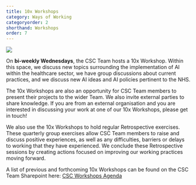 ```yaml
---
title: 10x Workshops
category: Ways of Working
categoryorder: 2
shorthand: Workshops
order: 7
---
```



<img src="assets/img/handbook/workshop_3.21.jpg" class="img-fluid">

On **bi-weekly Wednesdays**, the CSC Team hosts a 10x Workshop. Within this space, we discuss new topics surrounding the 
implementation of AI within the healthcare sector, we have group discussions about current practices, and we discuss new 
AI ideas and AI policies pertinent to the NHS.

The 10x Workshops are also an opportunity for CSC Team members to present their projects to the wider Team. We also 
invite external parties to share knowledge. If you are from an external organisation and you are interested in 
discussing your work at one of our 10x Workshops, please get in touch!

We also use the 10x Workshops to hold regular Retrospective exercises. These quarterly group exercises allow CSC Team 
members to raise and discuss positive experiences, as well as any difficulties, barriers or delays to working that they 
have experienced. We conclude these Retrospective sessions by creating actions focused on improving our working 
practices moving forward.

A list of previous and forthcoming 10x Workshops can be found on the CSC Team Sharepoint here:
<a href="https://emckclac.sharepoint.com/:w:/r/sites/MT-CSC-CSC/_layouts/15/Doc.aspx?sourcedoc=%7B70E69FF2-67A4-4D8B-80CA-4DB4C397F614%7D&file=Workshop%20Agenda%20Timetable.docx&action=default&mobileredirect=true">CSC Workshops Agenda</a>

